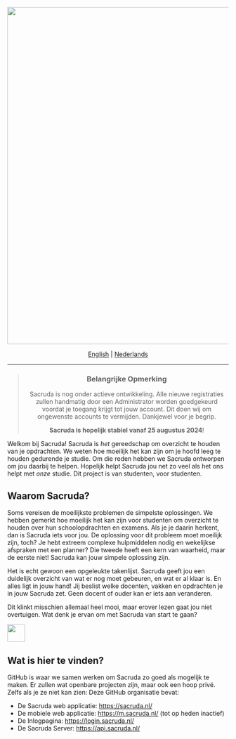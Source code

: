 <div align="center">
  
<p align="center">
    <a href="https://sacruda.nl/" target="_blank" rel="noopener">
        <img src="https://github.com/user-attachments/assets/62913945-6d5f-40d0-b419-3d238ef21314" width="768px"/>
    </a>
</p>

[English](README.md) | [Nederlands](LEESMIJ.md)

---

> ### Belangrijke Opmerking
>
> Sacruda is nog onder actieve ontwikkeling. Alle nieuwe registraties zullen handmatig door een Administrator worden goedgekeurd voordat je toegang krijgt tot jouw account. Dit doen wij om ongewenste accounts te vermijden. Dankjewel voor je begrip.
>
> **Sacruda is hopelijk stabiel vanaf __25 augustus 2024__**!

</div>

Welkom bij Sacruda! Sacruda is _het_ gereedschap om overzicht te houden van je opdrachten. We weten hoe moeilijk het kan zijn om je hoofd leeg te houden gedurende je studie. Om die reden hebben we Sacruda ontworpen om jou daarbij te helpen. Hopelijk helpt Sacruda jou net zo veel als het ons helpt met _onze_ studie. Dit project is van studenten, voor studenten.

## Waarom Sacruda?

Soms vereisen de moeilijkste problemen de simpelste oplossingen. We hebben gemerkt hoe moeilijk het kan zijn voor studenten om overzicht te houden over hun schoolopdrachten en examens. Als je je daarin herkent, dan is Sacruda iets voor jou. De oplossing voor dit probleem moet moeilijk zijn, toch? Je hebt extreem complexe hulpmiddelen nodig en wekelijkse afspraken met een planner? Die tweede heeft een kern van waarheid, maar de eerste niet! Sacruda kan jouw simpele oplossing zijn.

Het is echt gewoon een opgeleukte takenlijst. Sacruda geeft jou een duidelijk overzicht van wat er nog moet gebeuren, en wat er al klaar is. En alles ligt in jouw hand! Jij beslist welke docenten, vakken en opdrachten je in jouw Sacruda zet. Geen docent of ouder kan er iets aan veranderen.

Dit klinkt misschien allemaal heel mooi, maar erover lezen gaat jou niet overtuigen. Wat denk je ervan om met Sacruda van start te gaan?

<a href="https://login.sacruda.nl/" target="_blank" rel="noopener">
    <img src="https://github.com/user-attachments/assets/6b128ac3-7af7-40c1-8438-28563760e58f" height="40px"/>
</a>

## Wat is hier te vinden?
GitHub is waar we samen werken om Sacruda zo goed als mogelijk te maken. Er zullen wat openbare projecten zijn, maar ook een hoop privé. Zelfs als je ze niet kan zien: Deze GitHub organisatie bevat:

- De Sacruda web applicatie: https://sacruda.nl/
- De mobiele web applicatie: https://m.sacruda.nl/ (tot op heden inactief)
- De Inlogpagina: https://login.sacruda.nl/
- De Sacruda Server: https://api.sacruda.nl/
